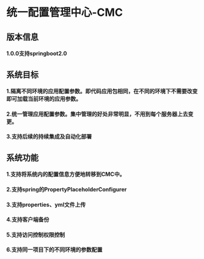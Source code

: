 # 统一配置管理中心-CMC
## 版本信息
#### 1.0.0支持springboot2.0

## 系统目标
#### 1.隔离不同环境的应用配置参数。即代码应用包相同，在不同的环境下不需要改变即可加载当前环境的应用参数。

#### 2.统一管理应用配置参数。集中管理的好处非常明显，不用到每个服务器上去变更。

#### 3.支持后续的持续集成及自动化部署

## 系统功能
#### 1.支持将系统内的配置信息方便地转移到CMC中。

#### 2.支持spring的PropertyPlaceholderConfigurer

#### 3.支持properties、yml文件上传

#### 4.支持客户端备份

#### 5.支持访问控制权限控制

#### 6.支持同一项目下的不同环境的参数配置
